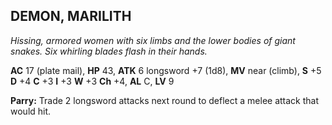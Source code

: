 ## DEMON, MARILITH

_Hissing, armored women with six limbs and the lower bodies of giant snakes. Six whirling blades flash in their hands._

**AC** 17 (plate mail), **HP** 43, **ATK** 6 longsword +7 (1d8), **MV** near (climb), **S** +5 **D** +4 **C** +3 **I** +3 **W** +3 **Ch** +4, **AL** C, **LV** 9

**Parry:** Trade 2 longsword attacks next round to deflect a melee attack that would hit.


